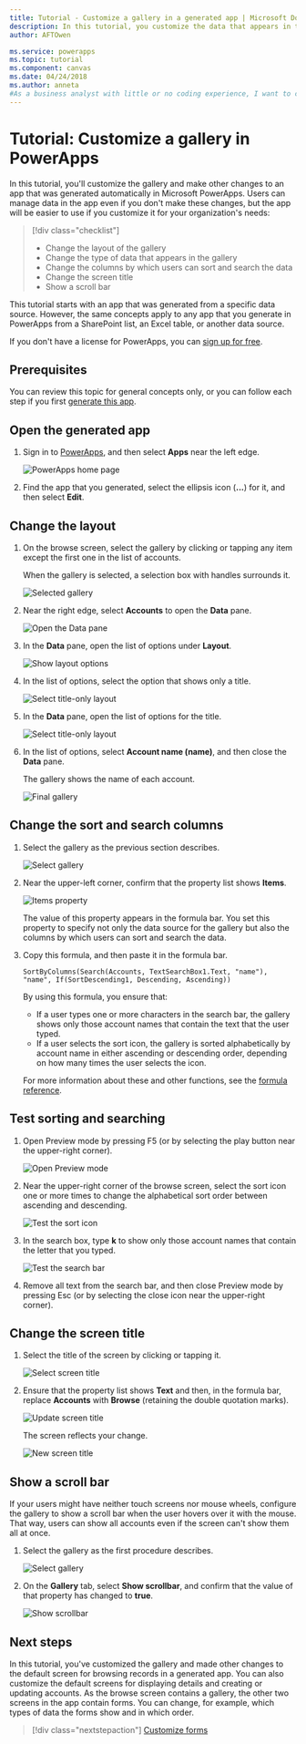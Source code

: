 ```yaml
---
title: Tutorial - Customize a gallery in a generated app | Microsoft Docs
description: In this tutorial, you customize the data that appears in the gallery and other elements of an app that was generated automatically in PowerApps.
author: AFTOwen

ms.service: powerapps
ms.topic: tutorial
ms.component: canvas
ms.date: 04/24/2018
ms.author: anneta
#As a business analyst with little or no coding experience, I want to change the data that appears in the default gallery of a generated app and make other changes so that my users can more easily manage information.
---
```

# Tutorial: Customize a gallery in PowerApps
In this tutorial, you'll customize the gallery and make other changes to an app that was generated automatically in Microsoft PowerApps. Users can manage data in the app even if you don't make these changes, but the app will be easier to use if you customize it for your organization's needs:

> [!div class="checklist"]
> * Change the layout of the gallery
> * Change the type of data that appears in the gallery
> * Change the columns by which users can sort and search the data
> * Change the screen title
> * Show a scroll bar

This tutorial starts with an app that was generated from a specific data source. However, the same concepts apply to any app that you generate in PowerApps from a SharePoint list, an Excel table, or another data source. 

If you don't have a license for PowerApps, you can [sign up for free](../signup-for-powerapps.md).

## Prerequisites
You can review this topic for general concepts only, or you can follow each step if you first [generate this app](data-platform-create-app.md).

## Open the generated app
1. Sign in to [PowerApps](https://web.powerapps.com), and then select **Apps** near the left edge.

	![PowerApps home page](./media/customize-layout-sharepoint/sign-in.png)

1. Find the app that you generated, select the ellipsis icon (**...**) for it, and then select **Edit**.

## Change the layout
1. On the browse screen, select the gallery by clicking or tapping any item except the first one in the list of accounts.

	When the gallery is selected, a selection box with handles surrounds it.

	![Selected gallery](./media/customize-layout-sharepoint/select-gallery.png)

1. Near the right edge, select **Accounts** to open the **Data** pane.

	![Open the **Data** pane](./media/customize-layout-sharepoint/open-data-pane.png)

1. In the **Data** pane, open the list of options under **Layout**.

	![Show layout options](./media/customize-layout-sharepoint/show-layouts.png)

1. In the list of options, select the option that shows only a title.

	![Select title-only layout](./media/customize-layout-sharepoint/choose-layout.png)

1. In the **Data** pane, open the list of options for the title.

	![Select title-only layout](./media/customize-layout-sharepoint/show-title-options.png)

1. In the list of options, select **Account name (name)**, and then close the **Data** pane.

    The gallery shows the name of each account.

	![Final gallery](./media/customize-layout-sharepoint/final-gallery.png)

## Change the sort and search columns
1. Select the gallery as the previous section describes.

	![Select gallery](./media/customize-layout-sharepoint/select-gallery-title.png)

2. Near the upper-left corner, confirm that the property list shows **Items**.

	![Items property](./media/customize-layout-sharepoint/items-property.png)

	The value of this property appears in the formula bar. You set this property to specify not only the data source for the gallery but also the columns by which users can sort and search the data.

1. Copy this formula, and then paste it in the formula bar.

    ```SortByColumns(Search(Accounts, TextSearchBox1.Text, "name"), "name", If(SortDescending1, Descending, Ascending))```

	By using this formula, you ensure that:

    - If a user types one or more characters in the search bar, the gallery shows only those account names that contain the text that the user typed.
    - If a user selects the sort icon, the gallery is sorted alphabetically by account name in either ascending or descending order, depending on how many times the user selects the icon.

    For more information about these and other functions, see the [formula reference](formula-reference.md).

## Test sorting and searching
1. Open Preview mode by pressing F5 (or by selecting the play button near the upper-right corner).

	![Open Preview mode](./media/customize-layout-sharepoint/open-preview.png)

1. Near the upper-right corner of the browse screen, select the sort icon one or more times to change the alphabetical sort order between ascending and descending.

	![Test the sort icon](./media/customize-layout-sharepoint/sort-button.png)

1. In the search box, type **k** to show only those account names that contain the letter that you typed.

	![Test the search bar](./media/customize-layout-sharepoint/test-filter.png)

1. Remove all text from the search bar, and then close Preview mode by pressing Esc (or by selecting the close icon near the upper-right corner).

## Change the screen title
1. Select the title of the screen by clicking or tapping it.

	![Select screen title](./media/customize-layout-sharepoint/select-title.png)

1. Ensure that the property list shows **Text** and then, in the formula bar, replace **Accounts** with **Browse** (retaining the double quotation marks).

	![Update screen title](./media/customize-layout-sharepoint/change-screen-title.png)

	The screen reflects your change.

	![New screen title](./media/customize-layout-sharepoint/new-screen-title.png)

## Show a scroll bar
If your users might have neither touch screens nor mouse wheels, configure the gallery to show a scroll bar when the user hovers over it with the mouse. That way, users can show all accounts even if the screen can't show them all at once.

1. Select the gallery as the first procedure describes.

	![Select gallery](./media/customize-layout-sharepoint/select-gallery-sorted.png)

1. On the **Gallery** tab, select **Show scrollbar**, and confirm that the value of that property has changed to **true**. 

	![Show scrollbar](./media/customize-layout-sharepoint/show-scrollbar.png)

## Next steps
In this tutorial, you've customized the gallery and made other changes to the default screen for browsing records in a generated app. You can also customize the default screens for displaying details and creating or updating accounts. As the browse screen contains a gallery, the other two screens in the app contain forms. You can change, for example, which types of data the forms show and in which order.

> [!div class="nextstepaction"]
> [Customize forms](customize-forms-sharepoint.md)